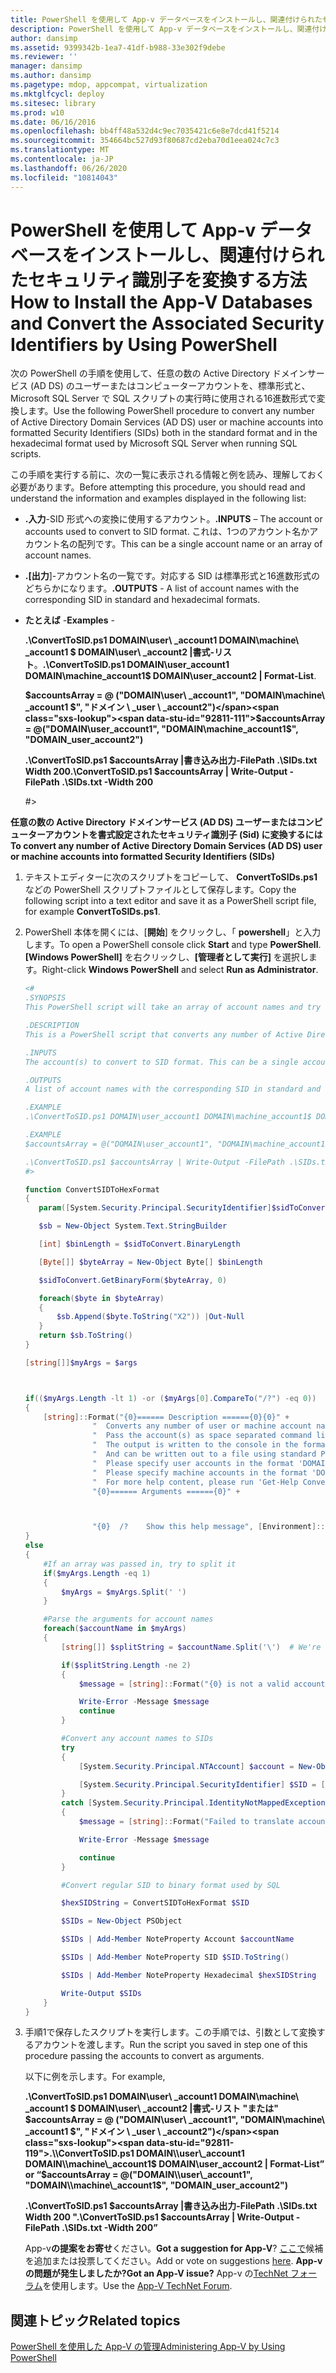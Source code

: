 ```yaml
---
title: PowerShell を使用して App-v データベースをインストールし、関連付けられたセキュリティ識別子を変換する方法
description: PowerShell を使用して App-v データベースをインストールし、関連付けられたセキュリティ識別子を変換する方法
author: dansimp
ms.assetid: 9399342b-1ea7-41df-b988-33e302f9debe
ms.reviewer: ''
manager: dansimp
ms.author: dansimp
ms.pagetype: mdop, appcompat, virtualization
ms.mktglfcycl: deploy
ms.sitesec: library
ms.prod: w10
ms.date: 06/16/2016
ms.openlocfilehash: bb4ff48a532d4c9ec7035421c6e8e7dcd41f5214
ms.sourcegitcommit: 354664bc527d93f80687cd2eba70d1eea024c7c3
ms.translationtype: MT
ms.contentlocale: ja-JP
ms.lasthandoff: 06/26/2020
ms.locfileid: "10814043"
---
```

# <span data-ttu-id="92811-103">PowerShell を使用して App-v データベースをインストールし、関連付けられたセキュリティ識別子を変換する方法</span><span class="sxs-lookup"><span data-stu-id="92811-103">How to Install the App-V Databases and Convert the Associated Security Identifiers by Using PowerShell</span></span>


<span data-ttu-id="92811-104">次の PowerShell の手順を使用して、任意の数の Active Directory ドメインサービス (AD DS) のユーザーまたはコンピューターアカウントを、標準形式と、Microsoft SQL Server で SQL スクリプトの実行時に使用される16進数形式で変換します。</span><span class="sxs-lookup"><span data-stu-id="92811-104">Use the following PowerShell procedure to convert any number of Active Directory Domain Services (AD DS) user or machine accounts into formatted Security Identifiers (SIDs) both in the standard format and in the hexadecimal format used by Microsoft SQL Server when running SQL scripts.</span></span>

<span data-ttu-id="92811-105">この手順を実行する前に、次の一覧に表示される情報と例を読み、理解しておく必要があります。</span><span class="sxs-lookup"><span data-stu-id="92811-105">Before attempting this procedure, you should read and understand the information and examples displayed in the following list:</span></span>

-   <span data-ttu-id="92811-106">**.入力**-SID 形式への変換に使用するアカウント。</span><span class="sxs-lookup"><span data-stu-id="92811-106">**.INPUTS** – The account or accounts used to convert to SID format.</span></span> <span data-ttu-id="92811-107">これは、1つのアカウント名かアカウント名の配列です。</span><span class="sxs-lookup"><span data-stu-id="92811-107">This can be a single account name or an array of account names.</span></span>

-   <span data-ttu-id="92811-108">**.[出力**]-アカウント名の一覧です。対応する SID は標準形式と16進数形式のどちらかになります。</span><span class="sxs-lookup"><span data-stu-id="92811-108">**.OUTPUTS** - A list of account names with the corresponding SID in standard and hexadecimal formats.</span></span>

-   <span data-ttu-id="92811-109">**たとえば** -</span><span class="sxs-lookup"><span data-stu-id="92811-109">**Examples** -</span></span>

    <span data-ttu-id="92811-110">**.\\ConvertToSID.ps1 DOMAIN\\user\ _account1 DOMAIN\\machine\ _account1 $ DOMAIN\\user\ _account2 |書式-リスト**。</span><span class="sxs-lookup"><span data-stu-id="92811-110">**.\\ConvertToSID.ps1 DOMAIN\\user\_account1 DOMAIN\\machine\_account1$ DOMAIN\\user\_account2 | Format-List**.</span></span>

    **<span data-ttu-id="92811-111">$accountsArray = @ ("DOMAIN\\user\ _account1", "DOMAIN\\machine\ _account1 $", "ドメイン \ _user \ _account2")</span><span class="sxs-lookup"><span data-stu-id="92811-111">$accountsArray = @("DOMAIN\\user\_account1", "DOMAIN\\machine\_account1$", "DOMAIN\_user\_account2")</span></span>**

    **<span data-ttu-id="92811-112">.\\ConvertToSID.ps1 $accountsArray |書き込み出力-FilePath .\\SIDs.txt Width 200</span><span class="sxs-lookup"><span data-stu-id="92811-112">.\\ConvertToSID.ps1 $accountsArray | Write-Output -FilePath .\\SIDs.txt -Width 200</span></span>**

    \#&gt;

**<span data-ttu-id="92811-113">任意の数の Active Directory ドメインサービス (AD DS) ユーザーまたはコンピューターアカウントを書式設定されたセキュリティ識別子 (Sid) に変換するには</span><span class="sxs-lookup"><span data-stu-id="92811-113">To convert any number of Active Directory Domain Services (AD DS) user or machine accounts into formatted Security Identifiers (SIDs)</span></span>**

1. <span data-ttu-id="92811-114">テキストエディターに次のスクリプトをコピーして、 **ConvertToSIDs.ps1**などの PowerShell スクリプトファイルとして保存します。</span><span class="sxs-lookup"><span data-stu-id="92811-114">Copy the following script into a text editor and save it as a PowerShell script file, for example **ConvertToSIDs.ps1**.</span></span>

2. <span data-ttu-id="92811-115">PowerShell 本体を開くには、[**開始**] をクリックし、「 **powershell**」と入力します。</span><span class="sxs-lookup"><span data-stu-id="92811-115">To open a PowerShell console click **Start** and type **PowerShell**.</span></span> <span data-ttu-id="92811-116">**[Windows PowerShell]** を右クリックし、**[管理者として実行]** を選択します。</span><span class="sxs-lookup"><span data-stu-id="92811-116">Right-click **Windows PowerShell** and select **Run as Administrator**.</span></span>

   ```powershell
   <#
   .SYNOPSIS
   This PowerShell script will take an array of account names and try to convert each of them to the corresponding SID in standard and hexadecimal formats.

   .DESCRIPTION
   This is a PowerShell script that converts any number of Active Directory (AD) user or machine accounts into formatted Security Identifiers (SIDs) both in the standard format and in the hexadecimal format used by SQL server when running SQL scripts.

   .INPUTS
   The account(s) to convert to SID format. This can be a single account name or an array of account names. Please see examples below.

   .OUTPUTS
   A list of account names with the corresponding SID in standard and hexadecimal formats

   .EXAMPLE
   .\ConvertToSID.ps1 DOMAIN\user_account1 DOMAIN\machine_account1$ DOMAIN\user_account2 | Format-List

   .EXAMPLE
   $accountsArray = @("DOMAIN\user_account1", "DOMAIN\machine_account1$", "DOMAIN_user_account2")

   .\ConvertToSID.ps1 $accountsArray | Write-Output -FilePath .\SIDs.txt -Width 200
   #>

   function ConvertSIDToHexFormat
   {
      param([System.Security.Principal.SecurityIdentifier]$sidToConvert)

      $sb = New-Object System.Text.StringBuilder

      [int] $binLength = $sidToConvert.BinaryLength

      [Byte[]] $byteArray = New-Object Byte[] $binLength

      $sidToConvert.GetBinaryForm($byteArray, 0)

      foreach($byte in $byteArray)
      {
          $sb.Append($byte.ToString("X2")) |Out-Null
      }
      return $sb.ToString()
   }

   [string[]]$myArgs = $args



   if(($myArgs.Length -lt 1) -or ($myArgs[0].CompareTo("/?") -eq 0))
   {
       [string]::Format("{0}====== Description ======{0}{0}" +
                  "  Converts any number of user or machine account names to string and hexadecimal SIDs.{0}" +
                  "  Pass the account(s) as space separated command line parameters. (For example 'ConvertToSID.exe DOMAIN\\Account1 DOMAIN\\Account2 ...'){0}" +
                  "  The output is written to the console in the format 'Account name    SID as string   SID as hexadecimal'{0}" +
                  "  And can be written out to a file using standard PowerShell redirection{0}" +
                  "  Please specify user accounts in the format 'DOMAIN\username'{0}" +
                  "  Please specify machine accounts in the format 'DOMAIN\machinename$'{0}" +
                  "  For more help content, please run 'Get-Help ConvertToSID.ps1'{0}" +
                  "{0}====== Arguments ======{0}" +



                  "{0}  /?    Show this help message", [Environment]::NewLine)
   }
   else
   {
       #If an array was passed in, try to split it
       if($myArgs.Length -eq 1)
       {
           $myArgs = $myArgs.Split(' ')
       }

       #Parse the arguments for account names
       foreach($accountName in $myArgs)
       {
           [string[]] $splitString = $accountName.Split('\')  # We're looking for the format "DOMAIN\Account" so anything that does not match, we reject

           if($splitString.Length -ne 2)
           {
               $message = [string]::Format("{0} is not a valid account name. Expected format 'Domain\username' for user accounts or 'DOMAIN\machinename$' for machine accounts.", $accountName)

               Write-Error -Message $message
               continue
           }

           #Convert any account names to SIDs
           try
           {
               [System.Security.Principal.NTAccount] $account = New-Object System.Security.Principal.NTAccount($splitString[0], $splitString[1])

               [System.Security.Principal.SecurityIdentifier] $SID = [System.Security.Principal.SecurityIdentifier]($account.Translate([System.Security.Principal.SecurityIdentifier]))
           }
           catch [System.Security.Principal.IdentityNotMappedException]
           {
               $message = [string]::Format("Failed to translate account object '{0}' to a SID. Please verify that this is a valid user or machine account.", $account.ToString())

               Write-Error -Message $message

               continue
           }

           #Convert regular SID to binary format used by SQL

           $hexSIDString = ConvertSIDToHexFormat $SID

           $SIDs = New-Object PSObject

           $SIDs | Add-Member NoteProperty Account $accountName

           $SIDs | Add-Member NoteProperty SID $SID.ToString()

           $SIDs | Add-Member NoteProperty Hexadecimal $hexSIDString

           Write-Output $SIDs
       }
   }
   ```

3. <span data-ttu-id="92811-117">手順1で保存したスクリプトを実行します。この手順では、引数として変換するアカウントを渡します。</span><span class="sxs-lookup"><span data-stu-id="92811-117">Run the script you saved in step one of this procedure passing the accounts to convert as arguments.</span></span>

   <span data-ttu-id="92811-118">以下に例を示します。</span><span class="sxs-lookup"><span data-stu-id="92811-118">For example,</span></span>

   **<span data-ttu-id="92811-119">.\\ConvertToSID.ps1 DOMAIN\\user\ _account1 DOMAIN\\machine\ _account1 $ DOMAIN\\user\ _account2 |書式-リスト "または" $accountsArray = @ ("DOMAIN\\user\ _account1", "DOMAIN\\machine\ _account1 $", "ドメイン \ _user \ _account2")</span><span class="sxs-lookup"><span data-stu-id="92811-119">.\\ConvertToSID.ps1 DOMAIN\\user\_account1 DOMAIN\\machine\_account1$ DOMAIN\\user\_account2 | Format-List” or “$accountsArray = @("DOMAIN\\user\_account1", "DOMAIN\\machine\_account1$", "DOMAIN\_user\_account2")</span></span>**

   **<span data-ttu-id="92811-120">.\\ConvertToSID.ps1 $accountsArray |書き込み出力-FilePath .\\SIDs.txt Width 200 "</span><span class="sxs-lookup"><span data-stu-id="92811-120">.\\ConvertToSID.ps1 $accountsArray | Write-Output -FilePath .\\SIDs.txt -Width 200”</span></span>**

   <span data-ttu-id="92811-121">App-v**の提案をお寄せ**ください。</span><span class="sxs-lookup"><span data-stu-id="92811-121">**Got a suggestion for App-V**?</span></span> <span data-ttu-id="92811-122">[ここで](http://appv.uservoice.com/forums/280448-microsoft-application-virtualization)候補を追加または投票してください。</span><span class="sxs-lookup"><span data-stu-id="92811-122">Add or vote on suggestions [here](http://appv.uservoice.com/forums/280448-microsoft-application-virtualization).</span></span> **<span data-ttu-id="92811-123">App-v の問題が発生しましたか?</span><span class="sxs-lookup"><span data-stu-id="92811-123">Got an App-V issue?</span></span>** <span data-ttu-id="92811-124">App-v の[TechNet フォーラム](https://social.technet.microsoft.com/Forums/home?forum=mdopappv)を使用します。</span><span class="sxs-lookup"><span data-stu-id="92811-124">Use the [App-V TechNet Forum](https://social.technet.microsoft.com/Forums/home?forum=mdopappv).</span></span>

## <span data-ttu-id="92811-125">関連トピック</span><span class="sxs-lookup"><span data-stu-id="92811-125">Related topics</span></span>


[<span data-ttu-id="92811-126">PowerShell を使用した App-V の管理</span><span class="sxs-lookup"><span data-stu-id="92811-126">Administering App-V by Using PowerShell</span></span>](administering-app-v-by-using-powershell.md)
